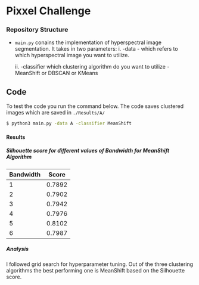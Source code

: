 # Pixxel Challenge

### Repository Structure
- `main.py` conains the implementation of hyperspectral image segmentation. It takes in two parameters: 
  i. -data - which refers to which hyperspectral image you want to utilize. 
  
  ii. -classifier which clustering algorithm do you want to utilize - MeanShift or DBSCAN or KMeans



## Code

To test the code you run the command below. The code saves clustered images which are saved in `./Results/A/` 

```bash
$ python3 main.py -data A -classifier MeanShift
```




#### Results

##### Silhouette score for different values of Bandwidth for MeanShift Algorithm

| Bandwidth  | Score |
| ------------- | ------------- |
|  1 | 0.7892 |
| 2  | 0.7902  |
| 3 | 0.7942 |
| 4 | 0.7976 |
| 5 | 0.8102 |
| 6 |  0.7987 |

##### Analysis

I followed grid search for hyperparameter tuning. Out of the three clustering algorithms the best performing one is MeanShift based on the Silhouette score. 
